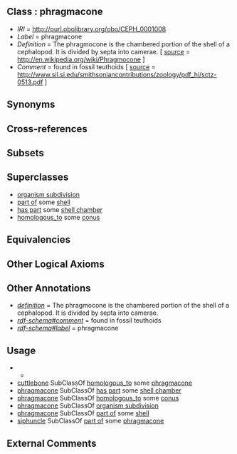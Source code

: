 
## Class : phragmacone

 * *IRI* = http://purl.obolibrary.org/obo/CEPH_0001008
 * *Label* = phragmacone
 * *Definition* = The phragmocone is the chambered portion of the shell of a cephalopod. It is divided by septa into camerae. [ [source](../../ce/source.md) = http://en.wikipedia.org/wiki/Phragmocone ]
 * *Comment* = found in fossil teuthoids [ [source](../../ce/source.md) = http://www.sil.si.edu/smithsoniancontributions/zoology/pdf_hi/sctz-0513.pdf ]

## Synonyms


## Cross-references


## Subsets


## Superclasses

 * [organism subdivision](../../UBERON/75/UBERON_0000475.md)
 * [part of](../../BFO/50/BFO_0000050.md) some [shell](../../UBERON/12/UBERON_0006612.md)
 * [has part](../../BFO/51/BFO_0000051.md) some [shell chamber](../../CEPH/45/CEPH_0001045.md)
 * [homologous_to](../../CEPH/07/CEPH_0001007.md) some [conus](../../CEPH/72/CEPH_0000072.md)

## Equivalencies


## Other Logical Axioms


## Other Annotations

 * *[definition](../../IAO/15/IAO_0000115.md)* = The phragmocone is the chambered portion of the shell of a cephalopod. It is divided by septa into camerae.
 * *[rdf-schema#comment](../../nt/rdf-schema#comment.md)* = found in fossil teuthoids
 * *[rdf-schema#label](../../el/rdf-schema#label.md)* = phragmacone

## Usage

 * -
 * [cuttlebone](../../CEPH/82/CEPH_0000082.md) SubClassOf [homologous_to](../../CEPH/07/CEPH_0001007.md) some [phragmacone](../../CEPH/08/CEPH_0001008.md)
 * [phragmacone](../../CEPH/08/CEPH_0001008.md) SubClassOf [has part](../../BFO/51/BFO_0000051.md) some [shell chamber](../../CEPH/45/CEPH_0001045.md)
 * [phragmacone](../../CEPH/08/CEPH_0001008.md) SubClassOf [homologous_to](../../CEPH/07/CEPH_0001007.md) some [conus](../../CEPH/72/CEPH_0000072.md)
 * [phragmacone](../../CEPH/08/CEPH_0001008.md) SubClassOf [organism subdivision](../../UBERON/75/UBERON_0000475.md)
 * [phragmacone](../../CEPH/08/CEPH_0001008.md) SubClassOf [part of](../../BFO/50/BFO_0000050.md) some [shell](../../UBERON/12/UBERON_0006612.md)
 * [siphuncle](../../CEPH/32/CEPH_0000232.md) SubClassOf [part of](../../BFO/50/BFO_0000050.md) some [phragmacone](../../CEPH/08/CEPH_0001008.md)

## External Comments

